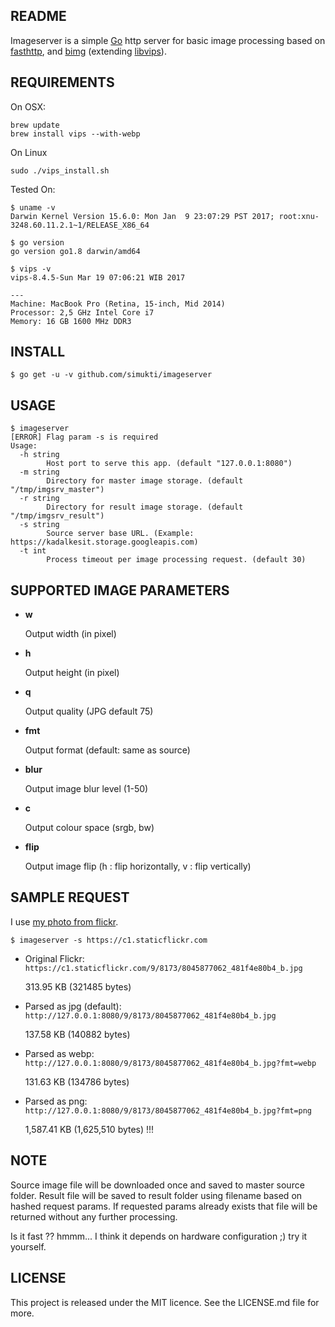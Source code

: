 ## README
Imageserver is a simple [Go](https://golang.org/) http server for basic image processing based on [fasthttp](https://github.com/valyala/fasthttp), and [bimg](https://github.com/h2non/bimg) (extending [libvips](https://github.com/jcupitt/libvips)).

## REQUIREMENTS
On OSX:
```
brew update
brew install vips --with-webp
```

On Linux
```
sudo ./vips_install.sh
```

Tested On:
```
$ uname -v
Darwin Kernel Version 15.6.0: Mon Jan  9 23:07:29 PST 2017; root:xnu-3248.60.11.2.1~1/RELEASE_X86_64

$ go version
go version go1.8 darwin/amd64

$ vips -v
vips-8.4.5-Sun Mar 19 07:06:21 WIB 2017

---
Machine: MacBook Pro (Retina, 15-inch, Mid 2014)
Processor: 2,5 GHz Intel Core i7
Memory: 16 GB 1600 MHz DDR3
```

## INSTALL
```
$ go get -u -v github.com/simukti/imageserver
```

## USAGE
```
$ imageserver
[ERROR] Flag param -s is required
Usage:
  -h string
    	Host port to serve this app. (default "127.0.0.1:8080")
  -m string
    	Directory for master image storage. (default "/tmp/imgsrv_master")
  -r string
    	Directory for result image storage. (default "/tmp/imgsrv_result")
  -s string
    	Source server base URL. (Example: https://kadalkesit.storage.googleapis.com)
  -t int
    	Process timeout per image processing request. (default 30)
```

## SUPPORTED IMAGE PARAMETERS

- **w**

    Output width (in pixel)

- **h**

    Output height (in pixel)

- **q**
    
    Output quality (JPG default 75)

- **fmt**

    Output format (default: same as source)

- **blur**

    Output image blur level (1-50)

- **c**

    Output colour space (srgb, bw)

- **flip**

    Output image flip (h : flip horizontally, v : flip vertically)


## SAMPLE REQUEST
I use [my photo from flickr](https://www.flickr.com/photos/simukti/8045877062/).

```
$ imageserver -s https://c1.staticflickr.com
```

- Original Flickr: `https://c1.staticflickr.com/9/8173/8045877062_481f4e80b4_b.jpg`

    313.95 KB (321485 bytes)

- Parsed as jpg (default): `http://127.0.0.1:8080/9/8173/8045877062_481f4e80b4_b.jpg`

    137.58 KB (140882 bytes)

- Parsed as webp: `http://127.0.0.1:8080/9/8173/8045877062_481f4e80b4_b.jpg?fmt=webp`

    131.63 KB (134786 bytes)

- Parsed as png: `http://127.0.0.1:8080/9/8173/8045877062_481f4e80b4_b.jpg?fmt=png`

    1,587.41 KB (1,625,510 bytes) !!!

## NOTE
Source image file will be downloaded once and saved to master source folder. 
Result file will be saved to result folder using filename based on hashed request params. 
If requested params already exists that file will be returned without any further processing.

Is it fast ?? hmmm... I think it depends on hardware configuration ;) try it yourself. 

## LICENSE
This project is released under the MIT licence. See the LICENSE.md file for more.